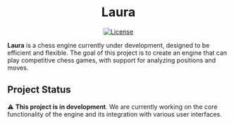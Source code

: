 # <div align="center"> Laura </div>

<div align="center">

[![License][license-badge]][license-link]

</div>

**Laura** is a chess engine currently under development, designed to be efficient and flexible. The goal of this project is to create an engine that can play competitive chess games, with support for analyzing positions and moves.

## Project Status

⚠️ **This project is in development**. We are currently working on the core functionality of the engine and its integration with various user interfaces.

[license-link]:https://github.com/hanstibberio/Laura/blob/main/LICENSE
[license-badge]:https://img.shields.io/github/license/hanstibberio/laura?style=for-the-badge&label=license&color=success